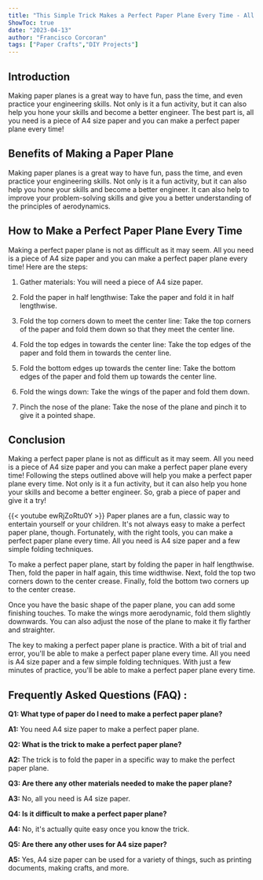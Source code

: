 ```yaml
---
title: "This Simple Trick Makes a Perfect Paper Plane Every Time - All You Need is A4 Size Paper!"
ShowToc: true 
date: "2023-04-13"
author: "Francisco Corcoran" 
tags: ["Paper Crafts","DIY Projects"]
---
```

## Introduction

Making paper planes is a great way to have fun, pass the time, and even practice your engineering skills. Not only is it a fun activity, but it can also help you hone your skills and become a better engineer. The best part is, all you need is a piece of A4 size paper and you can make a perfect paper plane every time! 

## Benefits of Making a Paper Plane

Making paper planes is a great way to have fun, pass the time, and even practice your engineering skills. Not only is it a fun activity, but it can also help you hone your skills and become a better engineer. It can also help to improve your problem-solving skills and give you a better understanding of the principles of aerodynamics. 

## How to Make a Perfect Paper Plane Every Time

Making a perfect paper plane is not as difficult as it may seem. All you need is a piece of A4 size paper and you can make a perfect paper plane every time! Here are the steps:

1. Gather materials: You will need a piece of A4 size paper.

2. Fold the paper in half lengthwise: Take the paper and fold it in half lengthwise.

3. Fold the top corners down to meet the center line: Take the top corners of the paper and fold them down so that they meet the center line. 

4. Fold the top edges in towards the center line: Take the top edges of the paper and fold them in towards the center line.

5. Fold the bottom edges up towards the center line: Take the bottom edges of the paper and fold them up towards the center line.

6. Fold the wings down: Take the wings of the paper and fold them down.

7. Pinch the nose of the plane: Take the nose of the plane and pinch it to give it a pointed shape.

## Conclusion

Making a perfect paper plane is not as difficult as it may seem. All you need is a piece of A4 size paper and you can make a perfect paper plane every time! Following the steps outlined above will help you make a perfect paper plane every time. Not only is it a fun activity, but it can also help you hone your skills and become a better engineer. So, grab a piece of paper and give it a try!

{{< youtube ewRjZoRtu0Y >}} 
Paper planes are a fun, classic way to entertain yourself or your children. It's not always easy to make a perfect paper plane, though. Fortunately, with the right tools, you can make a perfect paper plane every time. All you need is A4 size paper and a few simple folding techniques.

To make a perfect paper plane, start by folding the paper in half lengthwise. Then, fold the paper in half again, this time widthwise. Next, fold the top two corners down to the center crease. Finally, fold the bottom two corners up to the center crease.

Once you have the basic shape of the paper plane, you can add some finishing touches. To make the wings more aerodynamic, fold them slightly downwards. You can also adjust the nose of the plane to make it fly farther and straighter.

The key to making a perfect paper plane is practice. With a bit of trial and error, you'll be able to make a perfect paper plane every time. All you need is A4 size paper and a few simple folding techniques. With just a few minutes of practice, you'll be able to make a perfect paper plane every time.

## Frequently Asked Questions (FAQ) :
**Q1: What type of paper do I need to make a perfect paper plane?**

**A1:** You need A4 size paper to make a perfect paper plane.

**Q2: What is the trick to make a perfect paper plane?**

**A2:** The trick is to fold the paper in a specific way to make the perfect paper plane.

**Q3: Are there any other materials needed to make the paper plane?**

**A3:** No, all you need is A4 size paper.

**Q4: Is it difficult to make a perfect paper plane?**

**A4:** No, it's actually quite easy once you know the trick.

**Q5: Are there any other uses for A4 size paper?**

**A5:** Yes, A4 size paper can be used for a variety of things, such as printing documents, making crafts, and more.






